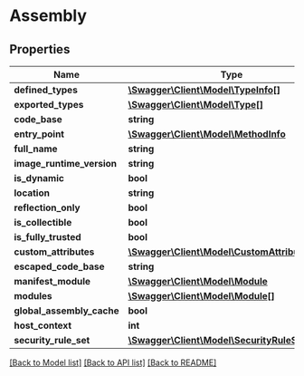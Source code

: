 # Assembly

## Properties
Name | Type | Description | Notes
------------ | ------------- | ------------- | -------------
**defined_types** | [**\Swagger\Client\Model\TypeInfo[]**](TypeInfo.md) |  | [optional] 
**exported_types** | [**\Swagger\Client\Model\Type[]**](Type.md) |  | [optional] 
**code_base** | **string** |  | [optional] 
**entry_point** | [**\Swagger\Client\Model\MethodInfo**](MethodInfo.md) |  | [optional] 
**full_name** | **string** |  | [optional] 
**image_runtime_version** | **string** |  | [optional] 
**is_dynamic** | **bool** |  | [optional] 
**location** | **string** |  | [optional] 
**reflection_only** | **bool** |  | [optional] 
**is_collectible** | **bool** |  | [optional] 
**is_fully_trusted** | **bool** |  | [optional] 
**custom_attributes** | [**\Swagger\Client\Model\CustomAttributeData[]**](CustomAttributeData.md) |  | [optional] 
**escaped_code_base** | **string** |  | [optional] 
**manifest_module** | [**\Swagger\Client\Model\Module**](Module.md) |  | [optional] 
**modules** | [**\Swagger\Client\Model\Module[]**](Module.md) |  | [optional] 
**global_assembly_cache** | **bool** |  | [optional] 
**host_context** | **int** |  | [optional] 
**security_rule_set** | [**\Swagger\Client\Model\SecurityRuleSet**](SecurityRuleSet.md) |  | [optional] 

[[Back to Model list]](../../README.md#documentation-for-models) [[Back to API list]](../../README.md#documentation-for-api-endpoints) [[Back to README]](../../README.md)

